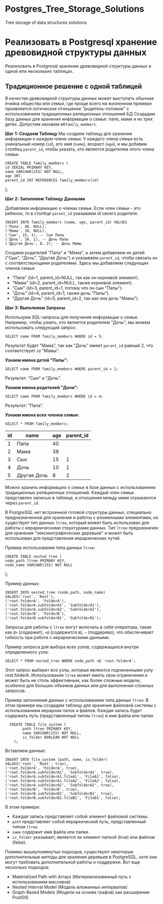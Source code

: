 # Postgres_Tree_Storage_Solutions
Tree storage of data structures solutions
# Реализовать в Postgresql хранение древовидной структуры данных


Реализовать в Postgresql хранение древовидной структуры данных в одной или нескольких таблицах.

## Традиционное решение с одной таблицей

В качестве древовидной структуры данных может выступать обычная ячейка общества  или семья, где проще всего на жизненном примере проявляется логическое отношение "родитель-потомок" с использованием традиционных реляционных отношений БД
Создадим базу данных для хранения информации о семье: папе, маме и их трех детях. Допустим  назовем её`family_members`.

 **Шаг 1: Создаем Таблицу**
Мы создаем таблицу для хранения информации о каждом члене семьи. У каждого члена семьи есть уникальный номер (`id`), его имя (`name`), возраст (`age`), и мы добавим столбец `parent_id`, чтобы указать, кто является родителем этого члена семьи.

    CREATE TABLE family_members (
    id SERIAL PRIMARY KEY,
    name VARCHAR(255) NOT NULL,
    age INT,
    parent_id INT REFERENCES family_members(id)
);

**Шаг 2: Заполняем Таблицу Данными**

Добавляем информацию о членах семьи. Если член семьи - это ребенок, то в столбце `parent_id` указываем id своего родителя.

    INSERT INTO family_members (name, age, parent_id) VALUES
    ('Папа', 40, NULL),
    ('Мама', 38, NULL),
    ('Сын', 15, 1), -- Сын Папы
    ('Дочь', 10, 1), -- Дочь Папы
    ('Другая Дочь', 8, 2); -- Дочь Мамы
Cоздаем родителей "Папа" и "Мама", а затем добавляем их детей ("Сын", "Дочь", "Другая Дочь") и указываем `parent_id`, чтобы связать их с соответствующими родителями.
Здесь мы добавляем следующих членов семьи:

-   "Папа" (id=1, parent_id=NULL, так как он корневой элемент).
-   "Мама" (id=2, parent_id=NULL, также корневой элемент).
-   "Сын" (id=3, parent_id=1, потому что он сын "Папы").
-   "Дочь" (id=4, parent_id=1, также дочь "Папы").
-   "Другая Дочь" (id=5, parent_id=2, так как она дочь "Мамы").

**Шаг 3: Выполняем Запросы**

Используем SQL-запросы для получения информации о семье. 
Например, чтобы узнать, кто является родителем "Дочь", мы можем использовать следующий запрос:

    SELECT name FROM family_members WHERE id = 5;
  
  Результат будет "Мама", так как "Дочь" имеет `parent_id` равный 2, что соответствует `id` "Мамы".
  
  **Узнаем имена детей "Папы":**
  
    SELECT name FROM family_members WHERE parent_id = 1;

Результат: "Сын" и "Дочь".

  **Узнаем имена родителей "Дочи":**
  

    SELECT name FROM family_members WHERE id = 4;

Результат: "Папа".

**Узнаем имена всех членов семьи:**

    SELECT * FROM family_members;

| id |      name       | age | parent_id |
|----|-----------------|-----|-----------|
|  1 | Папа            |  40 |           |
|  2 | Мама            |  38 |           |
|  3 | Сын             |  15 |         1 |
|  4 | Дочь            |  10 |         1 |
|  5 | Другая Дочь     |   8 |         2 |

  
Можно хранить информацию о семье в базе данных с использованием традиционных реляционных отношений. Каждый член семьи представлен записью в таблице, и отношения между ними отражаются через `parent_id`.

В PostgreSQL нет встроенной готовой структуры данных, специально предназначенной для хранения и работы с вложенными элементами, но существует тип данных `ltree`, который может быть использован для работы с иерархическими структурами данных. Тип `ltree` предназначен для хранения "лексикографических деревьев" и может быть использован для представления иерархических путей.

Пример использования типа данных `ltree`:

    CREATE TABLE nested_tree (
    node_path ltree PRIMARY KEY,
    node_name VARCHAR(255) NOT NULL
);

Пример данных:

    INSERT INTO nested_tree (node_path, node_name) 
    VALUES('root', 'Root'),
    ('root.folderA', 'FolderA'),
    ('root.folderA.subfolderA1', 'SubfolderA1'),
    ('root.folderA.subfolderA2', 'SubfolderA2'),
    ('root.folderB', 'FolderB'),
    ('root.folderB.subfolderB1', 'SubfolderB1');
Запросы для работы с `ltree` могут включать в себя операторы, такие как `@>` (содержит), `<@` (содержится в), `~` (поддерево), что обеспечивает гибкость при работе с иерархическими данными.

Пример запроса для выбора всех узлов, содержащихся внутри определенного узла:

    SELECT * FROM nested_tree WHERE node_path <@ 'root.folderA';
Этот запрос выберет все узлы, которые являются подчиненными узлу root.folderA. Использование `ltree` может иметь свои ограничения и может быть не столь эффективным, как более сложные модели, особенно для больших объемов данных или для выполнения сложных запросов.

Пример заполнения данных с использованием типа данных `ltree`: 
В этом примере мы создадим таблицу для хранения файловой системы с использованием иерархии папок и файлов. Каждая запись будет содержать путь (представленный типом `ltree`) и имя файла или папки.

      CREATE TABLE file_system (
		    path ltree PRIMARY KEY,
		    name VARCHAR(255) NOT NULL,
		    is_folder BOOLEAN NOT NULL
	    );

Вставляем данные:

    INSERT INTO file_system (path, name, is_folder) 
    VALUES('root', 'Root', true),
    ('root.folderA', 'FolderA', true),
    ('root.folderA.subfolderA1', 'SubfolderA1', true),
    ('root.folderA.subfolderA1.fileA1', 'FileA1', false),
    ('root.folderA.subfolderA1.fileA2', 'FileA2', false),
    ('root.folderA.subfolderA2', 'SubfolderA2', true),
    ('root.folderB', 'FolderB', true),
    ('root.folderB.subfolderB1', 'SubfolderB1', true),
    ('root.folderB.subfolderB1.fileB1', 'FileB1', false);

В этом примере:

-   Каждая запись представляет собой элемент файловой системы.
-   `path` представляет собой иерархический путь, представленный типом `ltree`.
-   `name` содержит имя файла или папки.
-   `is_folder` указывает, является ли элемент папкой (true) или файлом (false).

Помимо вышеупомянутых подходов, существуют некоторые дополнительные методы для хранения деревьев в PostgreSQL, хотя они могут требовать дополнительной работы и поддержки. Вот еще несколько подходов:

-   Materialized Path with Arrays (Материализованный путь с использованием массивов)
-   Nested Interval Model (Модель вложенных интервалов)
-   Graph-Based Models (Модели на основе графов) как расширение PostGIS
